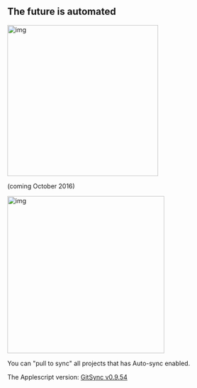 ## The future is automated  

<img width="340" alt="img" src="https://dl.dropboxusercontent.com/u/2559476/gitsync_logo_purple-01.png">  

(coming October 2016)

<img width="354" alt="img" src="https://dl.dropboxusercontent.com/u/2559476/Screen Shot 2016-10-09 at 21.19.40.png">


You can "pull to sync" all projects that has Auto-sync enabled.
   

The Applescript version: [GitSync v0.9.54](https://github.com/eonist/GitSync/releases/tag/0.9.54) 
